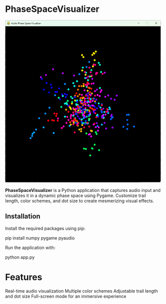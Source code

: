 # PhaseSpaceVisualizer

![Phase Space Visualization](phasespace.png)

**PhaseSpaceVisualizer** is a Python application that captures audio input and visualizes it in a dynamic phase space using Pygame. Customize trail length, color schemes, and dot size to create mesmerizing visual effects.

## Installation

Install the required packages using pip:

pip install numpy pygame pyaudio

Run the application with:

python app.py

# Features
Real-time audio visualization
Multiple color schemes
Adjustable trail length and dot size
Full-screen mode for an immersive experience
